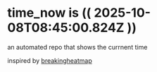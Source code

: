 # time_now is (( 2025-10-08T08:45:00.824Z ))

an automated repo that shows the currnent time

inspired by [breakingheatmap](https://github.com/breakingheatmap/breakingheatmap)